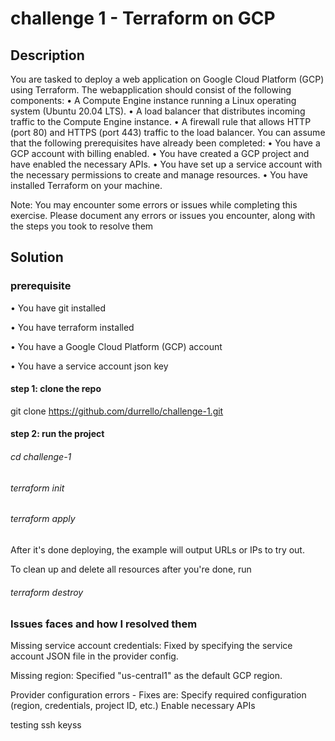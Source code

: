 # challenge 1 - Terraform on GCP

## Description
You are tasked to deploy a web application on Google Cloud Platform (GCP) using Terraform. The webapplication should consist of the following components:
• A Compute Engine instance running a Linux operating system (Ubuntu 20.04 LTS).
• A load balancer that distributes incoming traffic to the Compute Engine instance.
• A firewall rule that allows HTTP (port 80) and HTTPS (port 443) traffic to the load balancer.
You can assume that the following prerequisites have already been completed:
• You have a GCP account with billing enabled.
• You have created a GCP project and have enabled the necessary APIs.
• You have set up a service account with the necessary permissions to create and manage resources.
• You have installed Terraform on your machine.

Note: You may encounter some errors or issues while completing this exercise. Please document any errors or issues you encounter, along with the steps you took to resolve them

## Solution 
### prerequisite
• You have git installed

• You have terraform installed

• You have a Google Cloud Platform (GCP) account

• You have a service account json key

#### step 1: clone the repo
 git clone https://github.com/durrello/challenge-1.git
 
#### step 2: run the project
###### cd challenge-1

###### terraform init 

###### terraform apply

After it's done deploying, the example will output URLs or IPs to try out.

To clean up and delete all resources after you're done, run 
###### terraform destroy

### Issues faces and how I resolved them
Missing service account credentials: Fixed by specifying the service account JSON file in the provider config.

Missing region: Specified "us-central1" as the default GCP region.

Provider configuration errors - Fixes are:
Specify required configuration (region, credentials, project ID, etc.)
Enable necessary APIs

testing ssh keyss